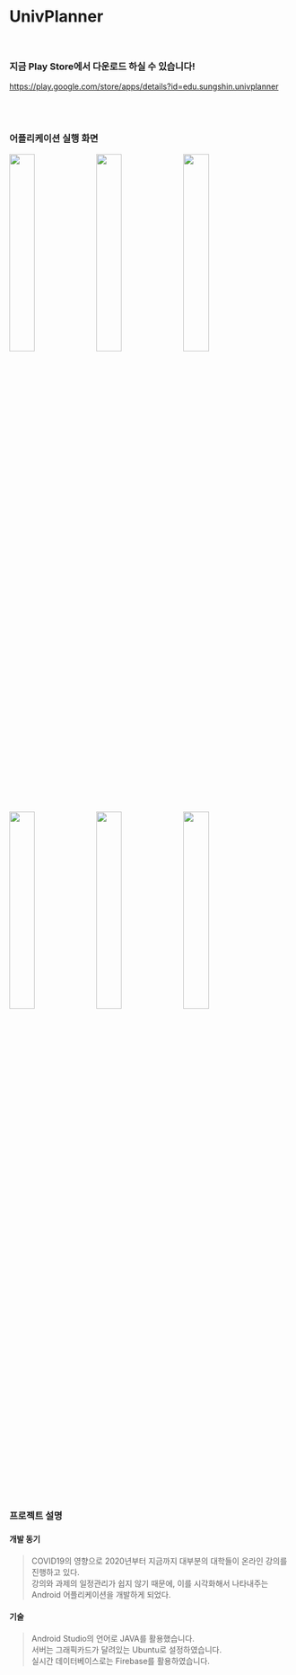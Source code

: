# UnivPlanner

<br/>

### 지금 Play Store에서 다운로드 하실 수 있습니다!
https://play.google.com/store/apps/details?id=edu.sungshin.univplanner

<br/><br/>

### 어플리케이션 실행 화면

<img src = "https://user-images.githubusercontent.com/59546818/132950720-13f475a9-4e86-4433-bc42-9ccd1155fe7a.png"
  width="30%" height="30%">
<img src = "https://user-images.githubusercontent.com/59546818/132950723-b7772cb3-68dc-4b2b-8782-f9b46231d6af.png"
  width="30%" height="30%">
<img src = "https://user-images.githubusercontent.com/59546818/132950724-ffbf906a-028c-40f9-a3fb-aac5435226bf.png"
  width="30%" height="30%">
<img src = "https://user-images.githubusercontent.com/59546818/132950726-774c7a0a-7262-4d8b-a53a-d47766cdac71.png"
  width="30%" height="30%">
<img src = "https://user-images.githubusercontent.com/59546818/132950728-672b0ad3-d402-452d-bc3d-862728812205.png"
  width="30%" height="30%">
<img src = "https://user-images.githubusercontent.com/59546818/132950718-1cd847c7-8460-4af6-a397-74ab3387cd0f.png"
  width="30%" height="30%">

<br/><br/>


### 프로젝트 설명
#### 개발 동기
> COVID19의 영향으로 2020년부터 지금까지 대부분의 대학들이 온라인 강의를 진행하고 있다.<br/>
> 강의와 과제의 일정관리가 쉽지 않기 때문에, 이를 시각화해서 나타내주는 Android 어플리케이션을 개발하게 되었다.<br/>

#### 기술
> Android Studio의 언어로 JAVA를 활용했습니다.<br/>
> 서버는 그래픽카드가 달려있는 Ubuntu로 설정하였습니다. <br/>
> 실시간 데이터베이스로는 Firebase를 활용하였습니다. <br/>
